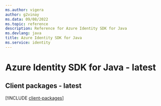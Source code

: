 ```yaml
---
ms.author: vigera
author: g2vinay
ms.data: 09/08/2022
ms.topic: reference
description: Reference for Azure Identity SDK for Java
ms.devlang: java
title: Azure Identity SDK for Java
ms.service: identity
---
```

# Azure Identity SDK for Java - latest

## Client packages - latest
[!INCLUDE [client-packages](identity-client-index.md)]